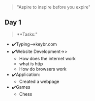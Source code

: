 >"Aspire to inspire before you expire"

## Day 1 ##
>**Tasks:"
- ✔️Typing-->keybr.com
- ✔️Website Development->>
    - How does the internet work
    - what is http
    - How do browsers work
- ✔️Application: 
    - Created a webpage    
- ✔️Games
    - Chess





